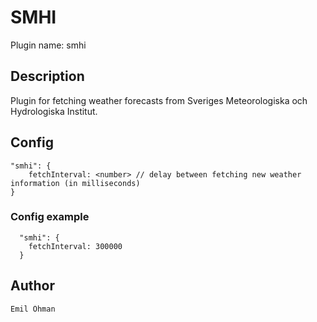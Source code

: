 # SMHI

Plugin name: smhi

## Description

Plugin for fetching weather forecasts from Sveriges Meteorologiska och Hydrologiska Institut.

## Config

    "smhi": {
        fetchInterval: <number> // delay between fetching new weather information (in milliseconds)
    }


### Config example

      "smhi": {
        fetchInterval: 300000
      }

## Author

    Emil Öhman

